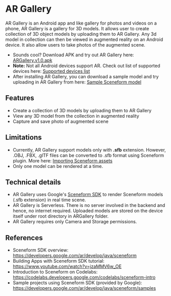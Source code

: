 # AR Gallery
AR Gallery is an Android app and like gallery for photos and videos on a phone, AR Gallery is a gallery for 3D models. It allows user to create collection of 3D object models by uploading them to AR Gallery. Any 3d model in collection can then be viewed in augmented reality on an Android device. It also allow users to take photos of the augmented scene.
* Sounds cool? Download APK and try out AR Gallery here: [ARGallery.v1.0.apk](https://drive.google.com/open?id=11NzOHwf0gIdtf0TZcBSydyvK0n4JYMLb)
* **Note:** Not all Android devices support AR. Check out list of supported devices here: [Supported devices list](https://developers.google.com/ar/discover/supported-devices)
* After installing AR Gallery, you can download a sample model and try uploading in AR Gallery from here: [Sample Sceneform model](https://github.com/fmshk97/ARGallery/tree/master/sample_models)

## Features
* Create a collection of 3D models by uploading them to AR Gallery
* View any 3D model from the collection in augmented reality
* Capture and save photo of augmented scene

## Limitations
* Currently, AR Gallery support models only with **.sfb** extension. However, .OBJ, .FBX, .glTF files can be converted to .sfb format using Sceneform plugin. More here: [Importing Sceneform assets](https://developers.google.com/ar/develop/java/sceneform/import-assets)
* Only one model can be rendered at a time.

## Technical details
* AR Gallery uses Google's [Sceneform SDK](https://developers.google.com/ar/develop/java/sceneform) to render Sceneform models (.sfb extension) in real time scene.
* AR Gallery is Serverless. There is no server involved in the backend and hence, no internet required. Uploaded models are stored on the device itself under root directory in ARGallery folder.
* AR Gallery requires only Camera and Storage permissions.

## References
* Sceneform SDK overview: https://developers.google.com/ar/develop/java/sceneform
* Building Apps with Sceneform SDK tutorial: https://www.youtube.com/watch?v=jzaMMV6w_OE
* Introduction to Sceneform on Codelabs: https://codelabs.developers.google.com/codelabs/sceneform-intro
* Sample projects using Sceneform SDK (provided by Google): https://developers.google.com/ar/develop/java/sceneform/samples
